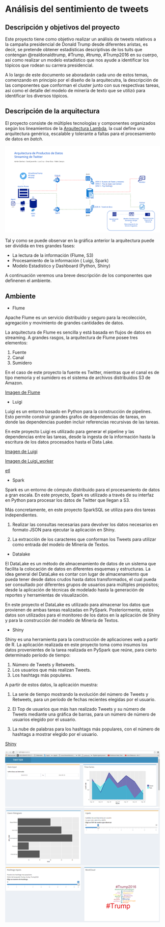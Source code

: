 # Análisis del sentimiento de tweets

## Descripción y objetivos del proyecto
Este proyecto tiene como objetivo realizar un análisis de tweets relativos a la campaña presidencial de Donald Trump desde diferentes aristas, es decir, se pretende obtener estadísticas descriptivas de los tuits que contengan @realdonaldtrump, #Trump, #trump, #Trump2016 en su cuerpo, así como realizar un modelo estadístico que nos ayude a identificar los tópicos que rodean su carrera presidencial.

A lo largo de este documento se aboradarán cada uno de estos temas, comenzando en principio por el diseño de la arquitecutra, la descripción de las componentes que conforman el cluster junto con sus respectivas tareas, así como el detalle del modelo de minería de texto que se utilizó para identificar los diversos tópicos.

## Descripción de la arquitectura

El proyecto consiste de múltiples tecnologías y componentes organizados según los lineamientos de la [Arquitectura Lambda](http://lambda-architecture.net/), la cual define una arquitectura genérica, escalable y tolerante a faltas para el procesamiento de datos en _batch_.


![Diseño Arquitectura](Readme_images/arqui.png)

Tal y como se puede observar en la gráfica anterior la arquitectura puede ser dividida en tres grandes fases:

* La lectura de la información (Flume, S3)
* Procesamiento de la información ( Luigi, Spark)
* Modelo Estadístico y Dashboard (Python, Shiny)

A continuación veremos una breve descripción de los componentes que definenen el ambiente.

## Ambiente

* Flume

Apache Flume es un servicio distribuido y seguro para la recolección, agregación y movimiento de grandes cantidades de datos.

La arquitectura de Flume es sencilla y está basada en flujos de datos en streaming. A grandes rasgos, la arquitectura de Flume posee tres elementos:

1) Fuente
2) Canal
3) Sumidero

En el caso de este proyecto la fuente es Twitter, mientras que el canal es de tipo memoria y el sumidero es el sistema de archivos
distribuidos S3 de Amazon.

[Imagen de Flume](https://github.com/omisimo/trump/tree/master/ambiente/docker-images/flume)


* Luigi

Luigi es un entorno basado en Python para la construcción de pipelines. Esto permite construir grandes grafos de dependencias de tareas, en donde
las dependencias pueden incluir referencias recursivas de las tareas.

En este proyecto Luigi es utilizado para generar el pipeline y las dependencias entre las tareas, desde la ingesta de la información hasta
la escritura de los datos procesados hasta el Data Lake.

[Imagen de Luigi](https://github.com/omisimo/trump/tree/master/ambiente/docker-images/luigid)

[Imagen de Luigi_worker](https://github.com/omisimo/trump/tree/master/ambiente/docker-images/luigi_worker)

[etl](https://github.com/omisimo/trump/tree/master/pipeline)


* Spark

Spark es un entorno de cómputo distribuido para el procesamiento de datos a gran escala. En este proyecto, Spark es utilizado
a través de su interfaz en Python para procesar los datos de Twitter que llegan a S3.

Más concretamente, en este proyecto SparkSQL se utiliza para dos tareas independientes.

1) Realizar las consultas necesarias para devolver los datos necesarios en formato JSON para ejecutar la aplicación en Shiny.

2) La extracción de los caracteres que conforman los Tweets para utilizar como entrada del modelo de Minería de Textos.



* Datalake

El DataLake es un método de almacenamiento de datos de un sistema que facilita la colocación de datos en diferentes esquemas y estructuras.
La idea general del DataLake es contar con lugar de almacenamiento que pueda tener desde datos crudos hasta datos transformados, el cual pueda ser consultado
por diferentes grupos de usuarios para múltiples propósitos; desde la aplicación de técnicas de modelado hasta la generación de reportes y herramientas de visualización.

En este proyecto el DataLake es utilizado para almacenar los datos que provienen de ambas tareas realizadas en PySpark. Posteriormente, estos datos son utilizados para
el monitoreo de los datos en la aplicación de Shiny y para la construcción del modelo de Minería de Textos.



* Shiny

Shiny es una herramienta para la construcción de aplicaciones web a partir de R. La aplicación realizada en este proyecto toma como insumos los datos provenientes
de la tarea realizada en PySpark que reúne, para cierto determinado período de tiempo:

1) Número de Tweets y Retweets.
2) Los usuarios que más realizan Tweets.
3) Los hashtags más populares.

A partir de estos datos, la aplicación muestra:

1) La serie de tiempo mostrando la evolución del número de Tweets y Retweets, para un período de fechas recientes elegidas por el usuario.

2) El Top de usuarios que más han realizado Tweets y su número de Tweets mediante una gráfica de barras, para un número de número de usuarios elegido por el usuario.

3) La nube de palabras para los hashtags más populares, con el número de hashtags a mostrar elegido por el usuario.


[Shiny](https://github.com/omisimo/trump/tree/master/ambiente/docker-images/Shiny)

![Shiny 1](Readme_images/shiny_01.PNG)
![Shiny 2](Readme_images/shiny_02.PNG)
![Shiny 3](Readme_images/shiny_04.PNG)
